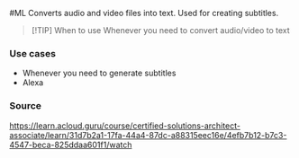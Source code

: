 #ML 
Converts audio and video files into text. Used for creating subtitles.

> [!TIP] When to use
> Whenever you need to convert audio/video to text
### Use cases
* Whenever you need to generate subtitles
* Alexa
### Source
https://learn.acloud.guru/course/certified-solutions-architect-associate/learn/31d7b2a1-17fa-44a4-87dc-a88315eec16e/4efb7b12-b7c3-4547-beca-825ddaa601f1/watch